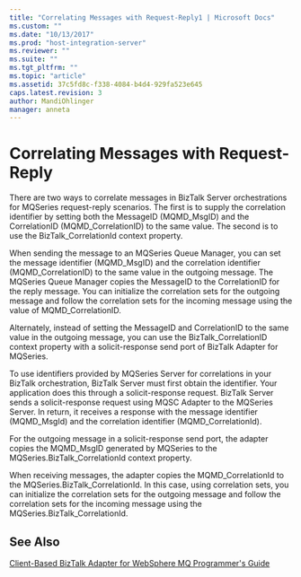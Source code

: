 ```yaml
---
title: "Correlating Messages with Request-Reply1 | Microsoft Docs"
ms.custom: ""
ms.date: "10/13/2017"
ms.prod: "host-integration-server"
ms.reviewer: ""
ms.suite: ""
ms.tgt_pltfrm: ""
ms.topic: "article"
ms.assetid: 37c5fd8c-f338-4084-b4d4-929fa523e645
caps.latest.revision: 3
author: MandiOhlinger
manager: anneta
---
```

# Correlating Messages with Request-Reply
There are two ways to correlate messages in BizTalk Server orchestrations for MQSeries request-reply scenarios. The first is to supply the correlation identifier by setting both the MessageID (MQMD_MsgID) and the CorrelationID (MQMD_CorrelationID) to the same value. The second is to use the BizTalk_CorrelationId context property.  
  
 When sending the message to an MQSeries Queue Manager, you can set the message identifier (MQMD_MsgID) and the correlation identifier (MQMD_CorrelationID) to the same value in the outgoing message. The MQSeries Queue Manager copies the MessageID to the CorrelationID for the reply message. You can initialize the correlation sets for the outgoing message and follow the correlation sets for the incoming message using the value of MQMD_CorrelationID.  
  
 Alternately, instead of setting the MessageID and CorrelationID to the same value in the outgoing message, you can use the BizTalk_CorrelationID context property with a solicit-response send port of BizTalk Adapter for MQSeries.  
  
 To use identifiers provided by MQSeries Server for correlations in your BizTalk orchestration, BizTalk Server must first obtain the identifier. Your application does this through a solicit-response request. BizTalk Server sends a solicit-response request using MQSC Adapter to the MQSeries Server. In return, it receives a response with the message identifier (MQMD_MsgId) and the correlation identifier (MQMD_CorrelationId).  
  
 For the outgoing message in a solicit-response send port, the adapter copies the MQMD_MsgID generated by MQSeries to the MQSeries.BizTalk_CorrelationId context property.  
  
 When receiving messages, the adapter copies the MQMD_CorrelationId to the MQSeries.BizTalk_CorrelationId. In this case, using correlation sets, you can initialize the correlation sets for the outgoing message and follow the correlation sets for the incoming message using the MQSeries.BizTalk_CorrelationId.  
  
## See Also  
 [Client-Based BizTalk Adapter for WebSphere MQ Programmer's Guide](../core/client-based-biztalk-adapter-for-websphere-mq-programmer-s-guide.md)